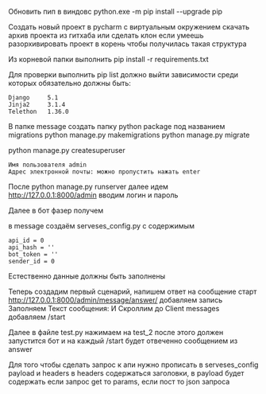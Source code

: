 
Обновить пип в виндовс
python.exe -m pip install --upgrade pip

Создать новый проект в pycharm c виртуальным окружением
скачать архив проекта из гитхаба или сделать клон если умеешь
разорхивировать проект в корень чтобы получилась такая структура 

Из корневой папки выполнить
pip install -r requirements.txt

Для проверки выполнить pip list должно выйти зависимости среди которых обязательно должны быть:

    Django     5.1
    Jinja2     3.1.4
    Telethon   1.36.0



В папке message создать папку python package под названием migrations
python manage.py makemigrations
python manage.py migrate

python manage.py createsuperuser

    Имя пользователя admin
    Адрес электронной почты: можно пропустить нажать enter

После python manage.py runserver далее идем http://127.0.0.1:8000/admin вводим логин и пароль

Далее в бот фазер получем 

в message создаём serveses_config.py с содержимым 

    api_id = 0
    api_hash = ''
    bot_token = ''
    sender_id = 0

Естественно данные должны быть заполнены 

Теперь создадим первый сценарий, напишем ответ на сообщение старт
http://127.0.0.1:8000/admin/message/answer/ добавляем запись 
Заполняем Текст сообщения:
И Скроллим до Client messages добавляем /start

Далее в файле test.py нажимаем на test_2 
после этого должен запустится бот и на каждый /start будет отвеченно сообщением из answer

Для того чтобы сделать запрос к апи нужно прописать в serveses_config payload и headers в headers содержаться заголовки,
в payload будет содержать если запрос get то params, если пост то json запроса